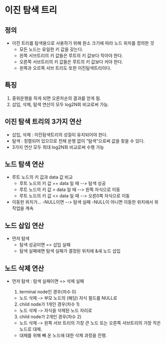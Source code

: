 # 이진 탐색 트리

## 정의
* 이진 트리를 탐색용으로 사용하기 위해 원소 크기에 따라 노드 위치를 정의한 것
    * 모든 노드는 유일한 키 값을 갖는다.
    * 왼쪽 서브트리의 키 값들은 루트의 키 값보다 작아야 한다.
    * 오른쪽 서브트리의 키 값들은 루트의 키 값보다 커야 한다.
    * 왼쪽과 오르쪽 서브 트리도 또한 이진탐색트리이다.

## 특징
1. 중위운행을 하게 되면 오른차순의 결과를 얻게 됨.
2. 삽입, 삭제, 탐색 연산이 모두 log2N회 비교로써 가능.

## 이진 탐색 트리의 3가지 연산
* 삽입, 삭제 : 이진탐색트리의 성질이 유지되어야 한다.
* 탐색 : 정렬되어 있으므로 전체 운행 없이 "탐색"으로써 값을 찾을 수 있다.
* 3가지 연산 모두 최대 log2N회 비교로써 수행 가능

## 노드 탐색 연산
* 루트 노드의 키 값과 data 값 비교
    - 루트 노드의 키 값 == data 일 때 --> 탐색 성공
    - 루트 노드의 키 값 > data 일 때 --> 왼쪽 자식으로 이동
    - 루트 노드의 키 값 <> data 일 때 --> 오른0쪽 자식으로 이동
* 이동한 위치가...
    -NULL이면 --> 탐색 실패
    -NULL이 아니면 이동한 위치에서 위 작업을 계속

## 노드 삽입 연산
* 먼저 탐색
    - 탐색 성공이면 => 삽입 실패
    - 탐색 실패에면 탐색 실패가 결정된 위치에 &새 노드 삽입

## 노드 삭제 연산
* 먼저 탐색 : 탐색 실패이면 => 삭제 실패
    1. terminal node인 경우(차수 0)
    - 노드 삭제 -> 부모 노드의 (해당) 자식 필드를 NULL로  

    2. child node가 1개인 경우(차수 1)
    - 노드 삭제 -> 자식을 삭제된 노드 자리로  

    3. child node가 2개인 경우(차수 2)
    - 노드 삭제 -> 왼쪽 서브 트리의 가장 큰 노드 또는 오른쪽 서브트리의 가장 작은 노드로 대체.
    - 대체를 위해 빼 온 노드에 대한 삭제 과정을 진행.  